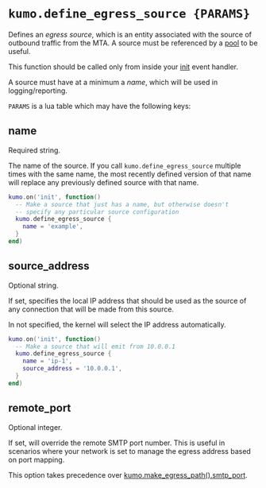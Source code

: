 # `kumo.define_egress_source {PARAMS}`

Defines an *egress source*, which is an entity associated with the source of
outbound traffic from the MTA.  A source must be referenced by a
[pool](define_egress_pool.md) to be useful.

This function should be called only from inside your [init](../events/init.md)
event handler.

A source must have at a minimum a *name*, which will be used in logging/reporting.

`PARAMS` is a lua table which may have the following keys:

## name

Required string.

The name of the source. If you call `kumo.define_egress_source` multiple
times with the same name, the most recently defined version of that name will replace
any previously defined source with that name.

```lua
kumo.on('init', function()
  -- Make a source that just has a name, but otherwise doesn't
  -- specify any particular source configuration
  kumo.define_egress_source {
    name = 'example',
  }
end)
```

## source_address

Optional string.

If set, specifies the local IP address that should be used as the source of any
connection that will be made from this source.

In not specified, the kernel will select the IP address automatically.

```lua
kumo.on('init', function()
  -- Make a source that will emit from 10.0.0.1
  kumo.define_egress_source {
    name = 'ip-1',
    source_address = '10.0.0.1',
  }
end)
```

## remote_port

Optional integer.

If set, will override the remote SMTP port number. This is useful in scenarios
where your network is set to manage the egress address based on port mapping.

This option takes precedence over
[kumo.make_egress_path().smtp_port](make_egress_path.md#smtp_port).


